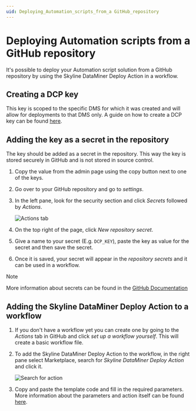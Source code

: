 ```yaml
---
uid: Deploying_Automation_scripts_from_a GitHub_repository
---
```


# Deploying Automation scripts from a GitHub repository

It's possible to deploy your Automation script solution from a GitHub repository by using the Skyline DataMiner Deploy Action in a workflow.

## Creating a DCP key

This key is scoped to the specific DMS for which it was created and will allow for deployments to that DMS only. A guide on how to create a DCP key can be found [here](xref:Managing_DCP_keys).

## Adding the key as a secret in the repository

The key should be added as a secret in the repository. This way the key is stored securely in GitHub and is not stored in source control.

1. Copy the value from the admin page using the copy button next to one of the keys.
1. Go over to your GitHub repository and go to *settings*.
1. In the left pane, look for the security section and click *Secrets* followed by *Actions*.

   ![Actions tab](~/develop/images/GitHub_settings_secrets.png)

1. On the top right of the page, click *New repository secret*.
1. Give a name to your secret (E.g. `DCP_KEY`), paste the key as value for the secret and then save the secret.
1. Once it is saved, your secret will appear in the *repository secrets* and it can be used in a workflow.

> [!NOTE]
> More information about secrets can be found in the [GitHub Documentation](https://docs.github.com/en/actions/security-guides/encrypted-secrets)
>

## Adding the Skyline DataMiner Deploy Action to a workflow

1. If you don't have a workflow yet you can create one by going to the *Actions* tab in GitHub and click *set up a workflow yourself*. This will create a basic workflow file.
1. To add the Skyline DataMiner Deploy Action to the workflow, in the right pane select Marketplace, search for *Skyline DataMiner Deploy Action* and click it.

   ![Search for action](~/develop/images/GitHub_workflow_marketplace.png)

1. Copy and paste the template code and fill in the required parameters. More information about the parameters and action itself can be found [here](https://github.com/marketplace/actions/skyline-dataminer-deploy-action).
